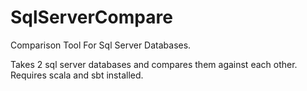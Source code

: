 SqlServerCompare
================

Comparison Tool For Sql Server Databases. 

Takes 2 sql server databases and compares them against each other. Requires scala and sbt installed. 


